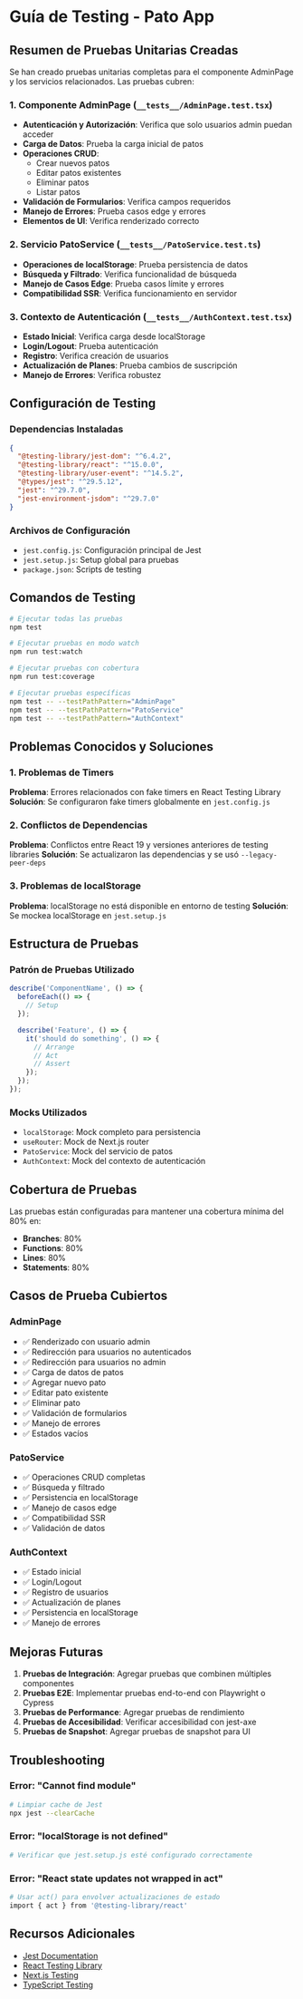 # Guía de Testing - Pato App

## Resumen de Pruebas Unitarias Creadas

Se han creado pruebas unitarias completas para el componente AdminPage y los servicios relacionados. Las pruebas cubren:

### 1. Componente AdminPage (`__tests__/AdminPage.test.tsx`)

- **Autenticación y Autorización**: Verifica que solo usuarios admin puedan acceder
- **Carga de Datos**: Prueba la carga inicial de patos
- **Operaciones CRUD**:
  - Crear nuevos patos
  - Editar patos existentes
  - Eliminar patos
  - Listar patos
- **Validación de Formularios**: Verifica campos requeridos
- **Manejo de Errores**: Prueba casos edge y errores
- **Elementos de UI**: Verifica renderizado correcto

### 2. Servicio PatoService (`__tests__/PatoService.test.ts`)

- **Operaciones de localStorage**: Prueba persistencia de datos
- **Búsqueda y Filtrado**: Verifica funcionalidad de búsqueda
- **Manejo de Casos Edge**: Prueba casos límite y errores
- **Compatibilidad SSR**: Verifica funcionamiento en servidor

### 3. Contexto de Autenticación (`__tests__/AuthContext.test.tsx`)

- **Estado Inicial**: Verifica carga desde localStorage
- **Login/Logout**: Prueba autenticación
- **Registro**: Verifica creación de usuarios
- **Actualización de Planes**: Prueba cambios de suscripción
- **Manejo de Errores**: Verifica robustez

## Configuración de Testing

### Dependencias Instaladas

```json
{
  "@testing-library/jest-dom": "^6.4.2",
  "@testing-library/react": "^15.0.0",
  "@testing-library/user-event": "^14.5.2",
  "@types/jest": "^29.5.12",
  "jest": "^29.7.0",
  "jest-environment-jsdom": "^29.7.0"
}
```

### Archivos de Configuración

- `jest.config.js`: Configuración principal de Jest
- `jest.setup.js`: Setup global para pruebas
- `package.json`: Scripts de testing

## Comandos de Testing

```bash
# Ejecutar todas las pruebas
npm test

# Ejecutar pruebas en modo watch
npm run test:watch

# Ejecutar pruebas con cobertura
npm run test:coverage

# Ejecutar pruebas específicas
npm test -- --testPathPattern="AdminPage"
npm test -- --testPathPattern="PatoService"
npm test -- --testPathPattern="AuthContext"
```

## Problemas Conocidos y Soluciones

### 1. Problemas de Timers

**Problema**: Errores relacionados con fake timers en React Testing Library
**Solución**: Se configuraron fake timers globalmente en `jest.config.js`

### 2. Conflictos de Dependencias

**Problema**: Conflictos entre React 19 y versiones anteriores de testing libraries
**Solución**: Se actualizaron las dependencias y se usó `--legacy-peer-deps`

### 3. Problemas de localStorage

**Problema**: localStorage no está disponible en entorno de testing
**Solución**: Se mockea localStorage en `jest.setup.js`

## Estructura de Pruebas

### Patrón de Pruebas Utilizado

```typescript
describe('ComponentName', () => {
  beforeEach(() => {
    // Setup
  });

  describe('Feature', () => {
    it('should do something', () => {
      // Arrange
      // Act
      // Assert
    });
  });
});
```

### Mocks Utilizados

- `localStorage`: Mock completo para persistencia
- `useRouter`: Mock de Next.js router
- `PatoService`: Mock del servicio de patos
- `AuthContext`: Mock del contexto de autenticación

## Cobertura de Pruebas

Las pruebas están configuradas para mantener una cobertura mínima del 80% en:

- **Branches**: 80%
- **Functions**: 80%
- **Lines**: 80%
- **Statements**: 80%

## Casos de Prueba Cubiertos

### AdminPage

- ✅ Renderizado con usuario admin
- ✅ Redirección para usuarios no autenticados
- ✅ Redirección para usuarios no admin
- ✅ Carga de datos de patos
- ✅ Agregar nuevo pato
- ✅ Editar pato existente
- ✅ Eliminar pato
- ✅ Validación de formularios
- ✅ Manejo de errores
- ✅ Estados vacíos

### PatoService

- ✅ Operaciones CRUD completas
- ✅ Búsqueda y filtrado
- ✅ Persistencia en localStorage
- ✅ Manejo de casos edge
- ✅ Compatibilidad SSR
- ✅ Validación de datos

### AuthContext

- ✅ Estado inicial
- ✅ Login/Logout
- ✅ Registro de usuarios
- ✅ Actualización de planes
- ✅ Persistencia en localStorage
- ✅ Manejo de errores

## Mejoras Futuras

1. **Pruebas de Integración**: Agregar pruebas que combinen múltiples componentes
2. **Pruebas E2E**: Implementar pruebas end-to-end con Playwright o Cypress
3. **Pruebas de Performance**: Agregar pruebas de rendimiento
4. **Pruebas de Accesibilidad**: Verificar accesibilidad con jest-axe
5. **Pruebas de Snapshot**: Agregar pruebas de snapshot para UI

## Troubleshooting

### Error: "Cannot find module"

```bash
# Limpiar cache de Jest
npx jest --clearCache
```

### Error: "localStorage is not defined"

```bash
# Verificar que jest.setup.js esté configurado correctamente
```

### Error: "React state updates not wrapped in act"

```bash
# Usar act() para envolver actualizaciones de estado
import { act } from '@testing-library/react'
```

## Recursos Adicionales

- [Jest Documentation](https://jestjs.io/docs/getting-started)
- [React Testing Library](https://testing-library.com/docs/react-testing-library/intro/)
- [Next.js Testing](https://nextjs.org/docs/testing)
- [TypeScript Testing](https://jestjs.io/docs/getting-started#using-typescript)
